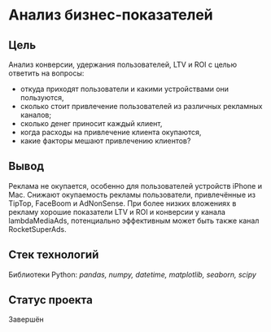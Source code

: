 # Анализ бизнес-показателей
## Цель
Анализ конверсии, удержания пользователей, LTV и ROI с целью ответить на вопросы:
- откуда приходят пользователи и какими устройствами они пользуются,
- сколько стоит привлечение пользователей из различных рекламных каналов;
- сколько денег приносит каждый клиент,
- когда расходы на привлечение клиента окупаются,
- какие факторы мешают привлечению клиентов?

## Вывод
Реклама не окупается, особенно для пользователей устройств iPhone и Mac. Снижают окупаемость рекламы пользователи, привлечённые из TipTop, FaceBoom и AdNonSense. При более низких вложениях в рекламу хорошие показатели LTV и ROI и конверсии у канала lambdaMediaAds, потенциально эффективным может быть также канал RocketSuperAds.

## Стек технологий
Библиотеки Python: *pandas, numpy, datetime, matplotlib, seaborn, scipy*

## Статус проекта
Завершён
